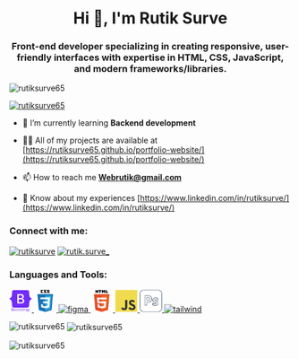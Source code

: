 <h1 align="center">Hi 👋, I'm Rutik Surve</h1>
<h3 align="center">Front-end developer specializing in creating responsive, user-friendly interfaces with expertise in HTML, CSS, JavaScript, and modern frameworks/libraries.</h3>

<p align="left"> <img src="https://komarev.com/ghpvc/?username=rutiksurve65&label=Profile%20views&color=0e75b6&style=flat" alt="rutiksurve65" /> </p>

<p align="left"> <a href="https://github.com/ryo-ma/github-profile-trophy"><img src="https://github-profile-trophy.vercel.app/?username=rutiksurve65" alt="rutiksurve65" /></a> </p>

- 🌱 I’m currently learning **Backend development**

- 👨‍💻 All of my projects are available at [https://rutiksurve65.github.io/portfolio-website/](https://rutiksurve65.github.io/portfolio-website/)

- 📫 How to reach me **Webrutik@gmail.com**

- 📄 Know about my experiences [https://www.linkedin.com/in/rutiksurve/](https://www.linkedin.com/in/rutiksurve/)

<h3 align="left">Connect with me:</h3>
<p align="left">
<a href="https://linkedin.com/in/rutiksurve" target="blank"><img align="center" src="https://raw.githubusercontent.com/rahuldkjain/github-profile-readme-generator/master/src/images/icons/Social/linked-in-alt.svg" alt="rutiksurve" height="30" width="40" /></a>
<a href="https://instagram.com/rutik.surve_" target="blank"><img align="center" src="https://raw.githubusercontent.com/rahuldkjain/github-profile-readme-generator/master/src/images/icons/Social/instagram.svg" alt="rutik.surve_" height="30" width="40" /></a>
</p>

<h3 align="left">Languages and Tools:</h3>
<p align="left"> <a href="https://getbootstrap.com" target="_blank" rel="noreferrer"> <img src="https://raw.githubusercontent.com/devicons/devicon/master/icons/bootstrap/bootstrap-plain-wordmark.svg" alt="bootstrap" width="40" height="40"/> </a> <a href="https://www.w3schools.com/css/" target="_blank" rel="noreferrer"> <img src="https://raw.githubusercontent.com/devicons/devicon/master/icons/css3/css3-original-wordmark.svg" alt="css3" width="40" height="40"/> </a> <a href="https://www.figma.com/" target="_blank" rel="noreferrer"> <img src="https://www.vectorlogo.zone/logos/figma/figma-icon.svg" alt="figma" width="40" height="40"/> </a> <a href="https://www.w3.org/html/" target="_blank" rel="noreferrer"> <img src="https://raw.githubusercontent.com/devicons/devicon/master/icons/html5/html5-original-wordmark.svg" alt="html5" width="40" height="40"/> </a> <a href="https://developer.mozilla.org/en-US/docs/Web/JavaScript" target="_blank" rel="noreferrer"> <img src="https://raw.githubusercontent.com/devicons/devicon/master/icons/javascript/javascript-original.svg" alt="javascript" width="40" height="40"/> </a> <a href="https://www.photoshop.com/en" target="_blank" rel="noreferrer"> <img src="https://raw.githubusercontent.com/devicons/devicon/master/icons/photoshop/photoshop-line.svg" alt="photoshop" width="40" height="40"/> </a> <a href="https://tailwindcss.com/" target="_blank" rel="noreferrer"> <img src="https://www.vectorlogo.zone/logos/tailwindcss/tailwindcss-icon.svg" alt="tailwind" width="40" height="40"/> </a> </p>

<p><img align="left" src="https://github-readme-stats.vercel.app/api/top-langs?username=rutiksurve65&show_icons=true&locale=en&layout=compact" alt="rutiksurve65" /></p>

<p>&nbsp;<img align="center" src="https://github-readme-stats.vercel.app/api?username=rutiksurve65&show_icons=true&locale=en" alt="rutiksurve65" /></p>

<p><img align="center" src="https://github-readme-streak-stats.herokuapp.com/?user=rutiksurve65&" alt="rutiksurve65" /></p>
